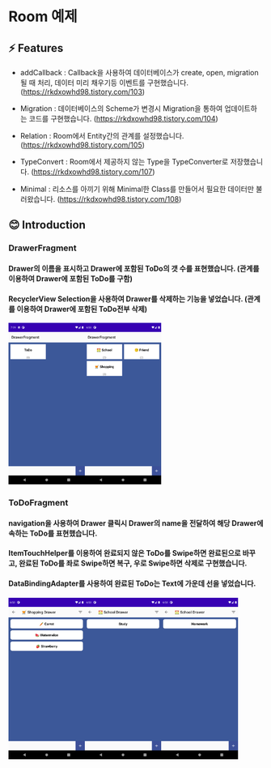 # Room 예제

## ⚡ Features
* addCallback : Callback을 사용하여 데이터베이스가 create, open, migration될 때 처리, 데이터 미리 채우기등 이벤트를 구현했습니다. (https://rkdxowhd98.tistory.com/103)

* Migration : 데이터베이스의 Scheme가 변경시 Migration을 통하여 업데이트하는 코드를 구현했습니다. (https://rkdxowhd98.tistory.com/104)

* Relation : Room에서 Entity간의 관계를 설정했습니다. (https://rkdxowhd98.tistory.com/105)

* TypeConvert : Room에서 제공하지 않는 Type을 TypeConverter로 저장했습니다. (https://rkdxowhd98.tistory.com/107)

* Minimal : 리소스를 아끼기 위해 Minimal한 Class를 만들어서 필요한 데이터만 불러왔습니다. (https://rkdxowhd98.tistory.com/108)

## 😊 Introduction
### DrawerFragment
#### Drawer의 이름을 표시하고 Drawer에 포함된 ToDo의 갯 수를 표현했습니다. (관계를 이용하여 Drawer에 포함된 ToDo를 구함)
#### RecyclerView Selection을 사용하여 Drawer를 삭제하는 기능을 넣었습니다. (관계를 이용하여 Drawer에 포함된 ToDo전부 삭제)
<img src="./readme/DrawerFragment1.png" alt="DrawerFragment1" width="30%"><img src="./readme/DrawerFragment2.png" alt="DrawerFragment2" width="30%">

### ToDoFragment
#### navigation을 사용하여 Drawer 클릭시 Drawer의 name을 전달하여 해당 Drawer에 속하는 ToDo를 표현했습니다.
#### ItemTouchHelper를 이용하여 완료되지 않은 ToDo를 Swipe하면 완료된으로 바꾸고, 완료된 ToDo를 좌로 Swipe하면 복구, 우로 Swipe하면 삭제로 구현했습니다.
#### DataBindingAdapter를 사용하여 완료된 ToDo는 Text에 가운데 선을 넣었습니다.
<img src="./readme/ShoppingDrawer.png" alt="ShoppingDrawer" width="30%"><img src="./readme/SchoolDrawerNotFinished.png" alt="SchoolDrawerNotFinished" width="30%"><img src="./readme/SchoolDrawerFinished.png" alt="SchoolDrawerFinished" width="30%">